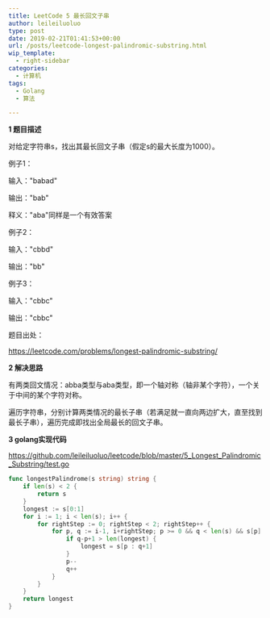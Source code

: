 ```yaml
---
title: LeetCode 5 最长回文子串
author: leileiluoluo
type: post
date: 2019-02-21T01:41:53+00:00
url: /posts/leetcode-longest-palindromic-substring.html
wip_template:
  - right-sidebar
categories:
  - 计算机
tags:
  - Golang
  - 算法

---
```

**1 题目描述**
  
对给定字符串s，找出其最长回文子串（假定s的最大长度为1000）。

例子1：

输入："babad"

输出："bab"

释义："aba"同样是一个有效答案

例子2：

输入："cbbd"

输出："bb"

例子3：

输入："cbbc"

输出："cbbc"

题目出处：
  
<a href="https://leetcode.com/problems/longest-palindromic-substring/" target="_blank" rel="noopener">https://leetcode.com/problems/longest-palindromic-substring/</a>

**2 解决思路**
  
有两类回文情况：abba类型与aba类型，即一个轴对称（轴非某个字符），一个关于中间的某个字符对称。
  
遍历字符串，分别计算两类情况的最长子串（若满足就一直向两边扩大，直至找到最长子串），遍历完成即找出全局最长的回文子串。

**3 golang实现代码**
  
<a href="https://github.com/leileiluoluo/leetcode/blob/master/5_Longest_Palindromic_Substring/test.go" target="_blank" rel="noopener">https://github.com/leileiluoluo/leetcode/blob/master/5_Longest_Palindromic_Substring/test.go</a>

```go
func longestPalindrome(s string) string {
    if len(s) < 2 {
        return s
    }
    longest := s[0:1]
    for i := 1; i < len(s); i++ {
        for rightStep := 0; rightStep < 2; rightStep++ {
            for p, q := i-1, i+rightStep; p >= 0 && q < len(s) && s[p] == s[q]; {
                if q-p+1 > len(longest) {
                    longest = s[p : q+1]
                }
                p--
                q++
            }
        }
    }
    return longest
}
```